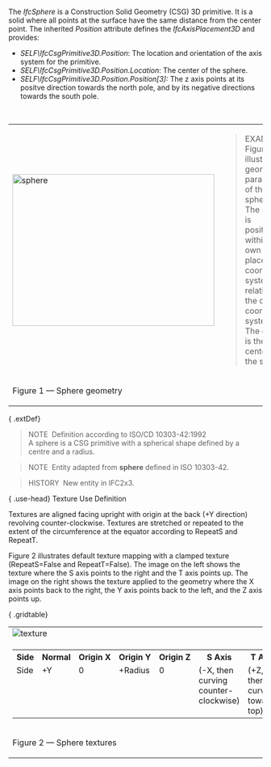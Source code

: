 The _IfcSphere_ is a Construction Solid Geometry (CSG) 3D primitive. It is a solid where all points at the surface have the same distance from the center point. The inherited _Position_ attribute defines the _IfcAxisPlacement3D_ and provides:

* _SELF\IfcCsgPrimitive3D.Position_: The location and orientation of the axis system for the primitive.&nbsp;
* _SELF\IfcCsgPrimitive3D.Position.Location_: The center of the sphere.
* _SELF\IfcCsgPrimitive3D.Position.Position[3]:_ The z axis points at its positve direction towards the north pole, and by its negative directions towards the south pole.

&nbsp;

<table summary="illustration">
<tr>
<td><img src="../../../../../../figures/ifcsphere-layout1.png" border="0" height="300" width="400" alt="sphere"></td>
<td><blockquote class="example">EXAMPLE&nbsp; Figure 1 illustrates geometric parameters of the sphere. The sphere is positioned within its own placement
coordiante system relative to the object coordinate system. The origin is the center of the sphere.</blockquote>
</td></tr>
<tr>
<td>
<p class="figure">Figure 1 &mdash; Sphere geometry</p>
</td>
</tr>
</table>

{ .extDef}
> NOTE&nbsp; Definition according to ISO/CD 10303-42:1992  
> A sphere is a CSG primitive with a spherical shape defined by a centre and a radius.

> NOTE&nbsp; Entity adapted from **sphere** defined in ISO 10303-42.

> HISTORY&nbsp; New entity in IFC2x3.

{ .use-head}
Texture Use Definition

Textures are aligned facing upright with origin at the back (+Y direction) revolving counter-clockwise. Textures are stretched or repeated to the extent of the circumference at the equator according to RepeatS and RepeatT.

Figure 2 illustrates default texture mapping with a clamped texture (RepeatS=False and RepeatT=False). The image on the left shows the texture where the S axis points to the right and the T axis points up. The image on the right shows the texture applied to the geometry where the X axis points back to the right, the Y axis points back to the left, and the Z axis points up.

{ .gridtable}
<table summary="texture" class="gridtable">
<tr>
<td><img src="../../../../../../figures/ifcsphere-texture.png" alt="texture"></td>
</tr>
<tr>
<td>
<table summary="texture" width="512" class="gridtable">
<tr valign="top">
<th>Side</th>
<th>Normal</th>
<th>Origin&nbsp;X</th>
<th>Origin&nbsp;Y</th>
<th>Origin&nbsp;Z</th>
<th>S&nbsp;Axis</th>
<th>T&nbsp;Axis</th>
</tr>
<tr valign="top">
<td>Side</td>
<td>+Y</td>
<td>0</td>
<td>+Radius</td>
<td>0</td>
<td>(-X, then curving counter-clockwise)</td>
<td>(+Z, then curving towards top)</td>
</tr>
</table>
</td>
</tr>
<tr>
<td>
<p class="figure">Figure 2 &mdash; Sphere textures</p>
</td>
</tr>
</table>
